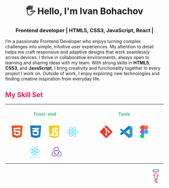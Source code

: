 ﻿<a id="top"></a>

# <div align="center">🖐 Hello, I'm Ivan Bohachov</div>

### <div align="center">Frontend developer | HTML5, CSS3, JavaScript, React |</div>

I’m a passionate Frontend Developer who enjoys turning complex challenges into simple, intuitive user experiences. My attention to detail helps me craft responsive and adaptive designs that work seamlessly across devices. I thrive in collaborative environments, always open to learning and sharing ideas with my team. With strong skills in **HTML5**, **CSS3**, and **JavaScript**, I bring creativity and functionality together in every project I work on. Outside of work, I enjoy exploring new technologies and finding creative inspiration from everyday life.

## <span style="color:#e0234e;">My Skill Set</span>

<table align="center"><tr><td valign="top" width="33%" align="center">

#### <div style="color: #41b883; margin-bottom: 10px;" align="center">Front-end</div>

<div align="center">
<a href="https://en.wikipedia.org/wiki/HTML5" target="_blank"><img style="margin: 10px" src="./img/frontend/html5.svg" alt="HTML5" height="40" /></a>
<a href="https://www.w3schools.com/css/" target="_blank"><img style="margin: 10px" src="./img/frontend/css3.svg" alt="CSS3" height="40" /></a>
<a href="https://www.javascript.com/" target="_blank"><img style="margin: 10px" src="./img/frontend/javascript.svg" alt="JavaScript" height="40" /></a>
<a href="https://reactjs.org/" target="_blank"><img style="margin: 10px" src="./img/frontend/react.svg" alt="React" height="40" /></a>
<a href="https://reactnative.dev/" target="_blank"><img style="margin: 10px" src="./img/frontend/react-native.svg" alt="React Native" height="40" /></a>
<a href="https://redux.js.org/" target="_blank"><img style="margin: 10px" src="./img/frontend/redux.svg" alt="Redux" height="40" /></a>
</div>

</td><td valign="top" width="33%" align="center">

#### <div style="color: #41b883; margin-bottom: 10px;" align="center">Tools</div>

<div align="center">
<a href="https://github.com/" target="_blank"><img style="margin: 10px" src="./img/devops/tools/github.svg" alt="Git" height="40" /></a>
<a href="https://code.visualstudio.com/" target="_blank"><img style="margin: 10px" src="./img/devops/tools/vscode.svg" alt="VS Code" height="40" /></a>
<a href="https://www.figma.com/community/" target="_blank"><img style="margin: 10px" src="./img/frontend/figma.svg" alt="Figma" height="40" /></a>
</div>

</td></tr></table>

<div align="right">

[<img scroll-behavior: smooth src="./img/go-up/up-strange.png" height="50" alt="Go up the page button" title="Go up the page"/>](#top)

</div>
